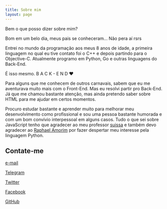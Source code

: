 ```yaml
---
title: Sobre mim
layout: page
---
```


Bem o que posso dizer sobre mim?

Bom em um belo dia, meus pais se conheceram... Não pera aí rsrs

Entrei no mundo da programação aos meus 8 anos de idade, a primeira linguagem no qual eu tive contato foi o C++ e depois partindo para o Objective-C.
Atualmente programo em Python, Go e outras linguagens do Back-End.

É isso mesmo. B A C K - E N D :heart:

Para alguns que me conhecem de outros carnavais, sabem que eu me aventurava muito mais com o Front-End. Mas eu resolvi partir pro Back-End. Já que me chamou bastante atenção, mas ainda pretendo saber sobre HTML para me ajudar em certos momentos.

Procuro estudar bastante e aprender muito para melhorar meu desenvolvimento como profissional e sou uma pessoa bastante humorada e com um bom convívio interpessoal em alguns casos.
Tudo o que sei sobre JavaScript tenho que agradecer ao meu professor [suissa](https://github.com/suissa) e também devo agradecer ao [Raphael Amorim](https://github.com/raphamorim) por fazer despertar meu interesse pela linguagem Python.

## Contate-me

[e-mail](mailto:gabrielsilva1956@gmail.com)

[Telegram](https://t.me/gkal19)

[Twitter](https://twitter.com/gkal19)

[Facebook](https://facebook.com/gkal19)

[GitHub](https://github.com/gkal19)

